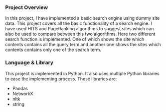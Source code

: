 ### Project Overview

In this project, I have implemented a basic search engine using dummy site data. This project covers all the basic functionality of a search engine. I have used HITS and PageRanking algorithms to suggest sites which can also be used to compare between this two algorithms. Here two different search function is implemented. One of which shows the site which contents contains all the query term and another one shows the sites which contents contains only one of the search term.

### Language & Library

This project is implemented in Python. It also uses multiple Python libraries to ease the implementing process. These libraries are:

- Pandas
- NetworkX
- nltk
- string
